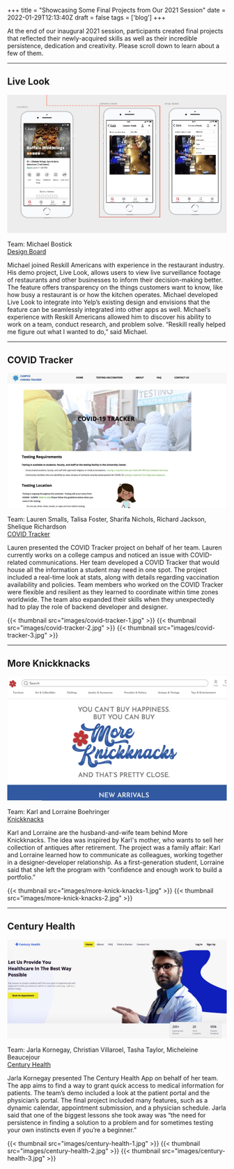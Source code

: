 +++
title = "Showcasing Some Final Projects from Our 2021 Session"
date = 2022-01-29T12:13:40Z
draft = false
tags = ['blog']
+++

At the end of our inaugural 2021 session, participants created final projects
that reflected their newly-acquired skills as well as their incredible
persistence, dedication and creativity. Please scroll down to learn about a few
of them.

<hr>

## Live Look

![LL2](images/live-look-2.jpg)

Team: Michael Bostick<br>
[Design Board](https://www.figma.com/file/HxsYe8XaKV7mtHlI2WxxoO/Design-Board?node-id=53%3A648)

Michael joined Reskill Americans with experience in the restaurant industry. His
demo project, Live Look, allows users to view live surveillance footage of
restaurants and other businesses to inform their decision-making better. The
feature offers transparency on the things customers want to know, like how busy
a restaurant is or how the kitchen operates. Michael developed Live Look to
integrate into Yelp’s existing design and envisions that the feature can be
seamlessly integrated into other apps as well. Michael’s experience with Reskill
Americans allowed him to discover his ability to work on a team, conduct
research, and problem solve. “Reskill really helped me figure out what I wanted
to do,” said Michael.

<hr>

## COVID Tracker

![Covid Tracker Screenshot](images/covid-tracker-2.jpg)

Team: Lauren Smalls, Talisa Foster, Sharifa Nichols, Richard Jackson, Shelique Richardson<br>
[COVID Tracker](https://unruffled-kalam-99707e.netlify.app/)

Lauren presented the COVID Tracker project on behalf of her team. Lauren
currently works on a college campus and noticed an issue with COVID-related
communications. Her team developed a COVID Tracker that would house all the
information a student may need in one spot. The project included a real-time
look at stats, along with details regarding vaccination availability and
policies. Team members who worked on the COVID Tracker were flexible and
resilient as they learned to coordinate within time zones worldwide. The team
also expanded their skills when they unexpectedly had to play the role of
backend developer and designer.

<div class="thumbnails">
{{< thumbnail src="images/covid-tracker-1.jpg" >}}
{{< thumbnail src="images/covid-tracker-2.jpg" >}}
{{< thumbnail src="images/covid-tracker-3.jpg" >}}
</div>

<hr>

## More Knickknacks

![More Knickknacks](images/more-knick-knacks-1.jpg)

Team: Karl and Lorraine Boehringer<br>
[Knickknacks](https://kboeh.github.io/knickknacks/)

Karl and Lorraine are the husband-and-wife team behind More Knickknacks. The
idea was inspired by Karl's mother, who wants to sell her collection of antiques
after retirement. The project was a family affair: Karl and Lorraine learned how
to communicate as colleagues, working together in a designer-developer
relationship. As a first-generation student, Lorraine said that she left the
program with “confidence and enough work to build a portfolio.”

<div class="thumbnails">
{{< thumbnail src="images/more-knick-knacks-1.jpg" >}}
{{< thumbnail src="images/more-knick-knacks-2.jpg" >}}
</div>

<hr>

## Century Health

![Century Health](images/century-health-1.jpg)

Team: Jarla Kornegay, Christian Villaroel, Tasha Taylor, Micheleine Beaucejour<br>
[Century Health](https://medical-aids-fe-1.netlify.app/index.html)

Jarla Kornegay presented The Century Health App on behalf of her team. The app
aims to find a way to grant quick access to medical information for patients.
The team’s demo included a look at the patient portal and the physician’s
portal. The final project included many features, such as a dynamic calendar,
appointment submission, and a physician schedule. Jarla said that one of the
biggest lessons she took away was “the need for persistence in finding a
solution to a problem and for sometimes testing your own instincts even if
you’re a beginner.”

<div class="thumbnails">
{{< thumbnail src="images/century-health-1.jpg" >}}
{{< thumbnail src="images/century-health-2.jpg" >}}
{{< thumbnail src="images/century-health-3.jpg" >}}
</div>